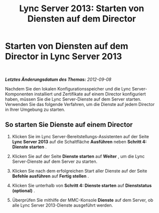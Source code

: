 ﻿---
title: 'Lync Server 2013: Starten von Diensten auf dem Director'
TOCTitle: Starten von Diensten auf dem Director
ms:assetid: 095b13e1-e788-4b80-93fa-5c5e7498678b
ms:mtpsurl: https://technet.microsoft.com/de-de/library/Gg398146(v=OCS.15)
ms:contentKeyID: 49293112
ms.date: 05/19/2016
mtps_version: v=OCS.15
ms.translationtype: HT
---

# Starten von Diensten auf dem Director in Lync Server 2013

 

_**Letztes Änderungsdatum des Themas:** 2012-09-08_

Nachdem Sie den lokalen Konfigurationsspeicher und die Lync Server-Komponenten installiert und Zertifikate auf einem Director konfiguriert haben, müssen Sie die Lync Server-Dienste auf dem Server starten. Verwenden Sie das folgende Verfahren, um die Dienste auf jedem Director in Ihrer Umgebung zu starten.

## So starten Sie Dienste auf einem Director

1.  Klicken Sie im Lync Server-Bereitstellungs-Assistenten auf der Seite **Lync Server 2013** auf die Schaltfläche **Ausführen** neben **Schritt 4: Dienste starten** .

2.  Klicken Sie auf der Seite **Dienste starten** auf **Weiter** , um die Lync Server-Dienste auf dem Server zu starten.

3.  Klicken Sie nach dem erfolgreichen Start aller Dienste auf der Seite **Befehle ausführen** auf **Fertig stellen** .

4.  Klicken Sie unterhalb von **Schritt 4: Dienste starten** auf **Dienststatus (optional)** .

5.  Überprüfen Sie mithilfe der MMC-Konsole **Dienste** auf dem Server, ob alle Lync Server 2013-Dienste ausgeführt werden.

